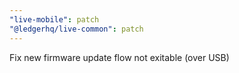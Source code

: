 ```yaml
---
"live-mobile": patch
"@ledgerhq/live-common": patch
---
```


Fix new firmware update flow not exitable (over USB)
